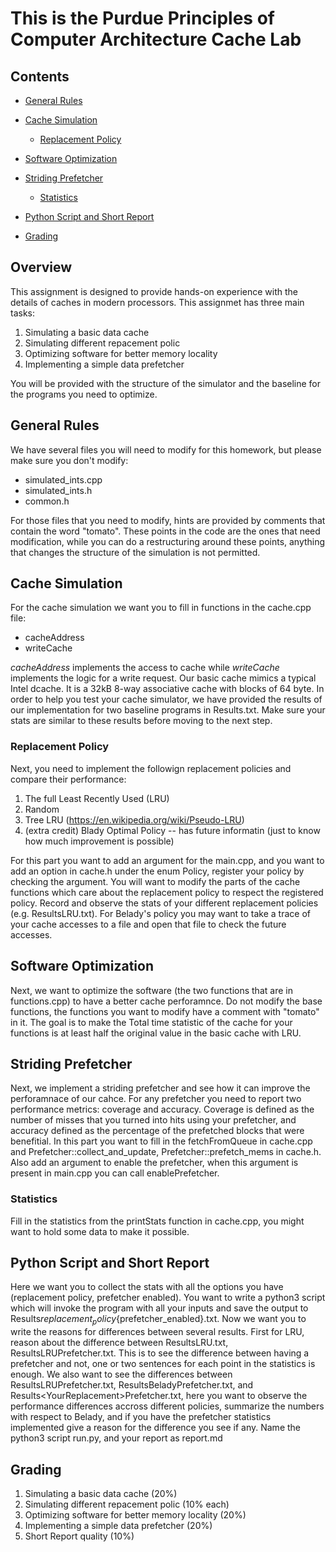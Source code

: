 # This is the Purdue Principles of Computer Architecture Cache Lab

## Contents

* [General Rules](#general-rules)

* [Cache Simulation](#cache-simulation)
  * [Replacement Policy](#replacement-policy)

* [Software Optimization](#software-optimization)

* [Striding Prefetcher](#striding-prefetcher)

  * [Statistics](#statistics)

* [Python Script and Short Report](#python-script-and-short-report)

* [Grading](#grading)


## Overview

This assignment is designed to provide hands-on experience with the details of caches in modern processors. This assignmet has three main tasks: 

1) Simulating a basic data cache
2) Simulating different repacement polic
3) Optimizing software for better memory locality
4) Implementing a simple data prefetcher 


You will be provided with the structure of the simulator and the baseline for the programs you need to optimize.


## General Rules

We have several files you will need to modify for this homework, but please make sure you don't modify:

* simulated_ints.cpp
* simulated_ints.h
* common.h

For those files that you need to modify,  hints are provided by comments that contain the word "tomato". These points in the code are the ones that need modification, while you can do a restructuring around these points, anything that changes the structure of the simulation is not permitted.

## Cache Simulation

For the cache simulation we want you to fill in functions in the cache.cpp file:

* cacheAddress
* writeCache

*cacheAddress* implements the access to cache while *writeCache* implements the logic for a write request. Our basic cache mimics a typical Intel dcache. It is a 32kB 8-way associative cache with blocks of 64 byte. In order to help you test your cache simulator, we have provided the results of our implementation for two baseline programs in Results.txt. Make sure your stats are similar to these results before moving to the next step.

### Replacement Policy

Next, you need to implement the followign replacement policies and compare their performance:

1) The full Least Recently Used (LRU)
2) Random
3) Tree LRU (https://en.wikipedia.org/wiki/Pseudo-LRU)
4) (extra credit) Blady Optimal Policy -- has future informatin (just to know how much improvement is possible)


For this part you want to add an argument for the main.cpp, and you want to add an option in cache.h under the enum Policy, register your policy by checking the argument. You will want to modify the parts of the cache functions which care about the replacement policy to respect the registered policy. Record and observe the stats of your different replacement policies (e.g. ResultsLRU.txt). For Belady's policy you may want to take a trace of your cache accesses to a file and open that file to check the future accesses. 

## Software Optimization

Next, we want to optimize the software (the two functions that are in functions.cpp) to have a better cache perforamnce. 
Do not modify the base functions, the functions you want to modify have a comment with "tomato" in it. The goal is to make the Total time statistic of the cache for your functions is at least half the original value in the basic cache with LRU.

## Striding Prefetcher

Next, we implement a striding prefetcher and see how it can improve the perforamnace of our cahce. For any prefetcher you need to report two performance metrics: coverage and accuracy. Coverage is defined as the number of misses that you turned into hits using your prefetcher, and accuracy defined as the percentage of the prefetched blocks that were benefitial. 
In this part you want to fill in the fetchFromQueue in cache.cpp and Prefetcher::collect_and_update, Prefetcher::prefetch_mems in cache.h. Also add an argument to enable the prefetcher, when this argument is present in main.cpp you can call enablePrefetcher.

### Statistics

Fill in the statistics from the printStats function in cache.cpp, you might want to hold some data to make it possible.



## Python Script and Short Report

Here we want you to collect the stats with all the options you have (replacement policy, prefetcher enabled). You want to write a python3 script which will invoke the program with all your inputs and save the output to Results${replacement_policy}${prefetcher_enabled}.txt. Now we want you to write the reasons for differences between several results. First for LRU, reason about the difference between ResultsLRU.txt, ResultsLRUPrefetcher.txt. This is to see the difference between having a prefetcher and not, one or two sentences for each point in the statistics is enough. We also want to see the differences between ResultsLRUPrefetcher.txt, ResultsBeladyPrefetcher.txt, and Results\<YourReplacement>Prefetcher.txt, here you want to observe the performance differences accross different policies, summarize the numbers with respect to Belady, and if you have the prefetcher statistics implemented give a reason for the difference you see if any. Name the python3 script run.py, and your report as report.md


## Grading

1) Simulating a basic data cache (20%)
2) Simulating different repacement polic (10% each)
3) Optimizing software for better memory locality (20%)
4) Implementing a simple data prefetcher (20%)
5) Short Report quality (10%)

